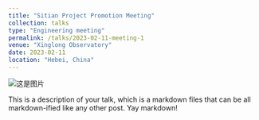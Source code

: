 ```yaml
---
title: "Sitian Project Promotion Meeting"
collection: talks
type: "Engineering meeting"
permalink: /talks/2023-02-11-meeting-1
venue: "Xinglong Observatory"
date: 2023-02-11
location: "Hebei, China"
---
```


![这是图片](../images/sitian.jpg "sitian")

This is a description of your talk, which is a markdown files that can be all markdown-ified like any other post. Yay markdown!
